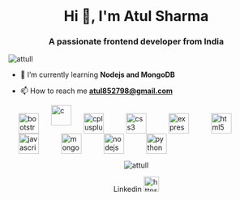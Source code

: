 <header>
	<style>
.aligncenter {
    text-align: center;
}
</style>
</header>
<h1 align="center">Hi 👋, I'm Atul Sharma</h1>
<h3 align="center">A passionate frontend developer from India</h3>

<p align="left"> <img src="https://komarev.com/ghpvc/?username=attull" alt="attull" /> </p>

- 🌱 I’m currently learning **Nodejs and MongoDB**

- 📫 How to reach me **atul852798@gmail.com**

<p align="left">
	<img src="https://devicons.github.io/devicon/devicon.git/icons/bootstrap/bootstrap-plain.svg" alt="bootstrap" width="40" height="40" style="vertical-align:middle;margin:0px 20px"/>
	 <img src="https://devicons.github.io/devicon/devicon.git/icons/c/c-original.svg" alt="c" width="40" height="40"/> <img src="https://devicons.github.io/devicon/devicon.git/icons/cplusplus/cplusplus-original.svg" alt="cplusplus" width="40" height="40" style="vertical-align:middle;margin:0px 20px"/> 
	 <img src="https://devicons.github.io/devicon/devicon.git/icons/css3/css3-original-wordmark.svg" alt="css3" width="40" height="40" style="vertical-align:middle;margin:0px 20px"/> 
	 <img src="https://devicons.github.io/devicon/devicon.git/icons/express/express-original-wordmark.svg" alt="express" width="40" height="40" style="vertical-align:middle;margin:0px 20px"/> 
	 <img src="https://devicons.github.io/devicon/devicon.git/icons/html5/html5-original-wordmark.svg" alt="html5" width="40" height="40" style="vertical-align:middle;margin:0px 20px"/> 
	 <img src="https://devicons.github.io/devicon/devicon.git/icons/javascript/javascript-original.svg" alt="javascript" width="40" height="40" style="vertical-align:middle;margin:0px 20px"/> 
	 <img src="https://devicons.github.io/devicon/devicon.git/icons/mongodb/mongodb-original-wordmark.svg" alt="mongodb" width="40" height="40" style="vertical-align:middle;margin:0px 20px"/> 
	 <img src="https://devicons.github.io/devicon/devicon.git/icons/nodejs/nodejs-original-wordmark.svg" alt="nodejs" width="40" height="40" style="vertical-align:middle;margin:0px 20px"/> 
	 <img src="https://devicons.github.io/devicon/devicon.git/icons/python/python-original.svg" alt="python" width="40" height="40" style="vertical-align:middle;margin:0px 20px"/></p>

<p class="aligncenter">
	<img align="center" src="https://github-readme-stats.vercel.app/api/top-langs/?username=attull&layout=compact" alt="attull" /></p>

<p align="center">
Linkedin
<a href="https://linkedin.com/in/https://www.linkedin.com/in/atul-sharma-016b31194/" target="blank"><img  src="https://cdn.jsdelivr.net/npm/simple-icons@3.0.1/icons/linkedin.svg" alt="https://www.linkedin.com/in/atul-sharma-016b31194/" height="30" width="30" /></a>
</p>
